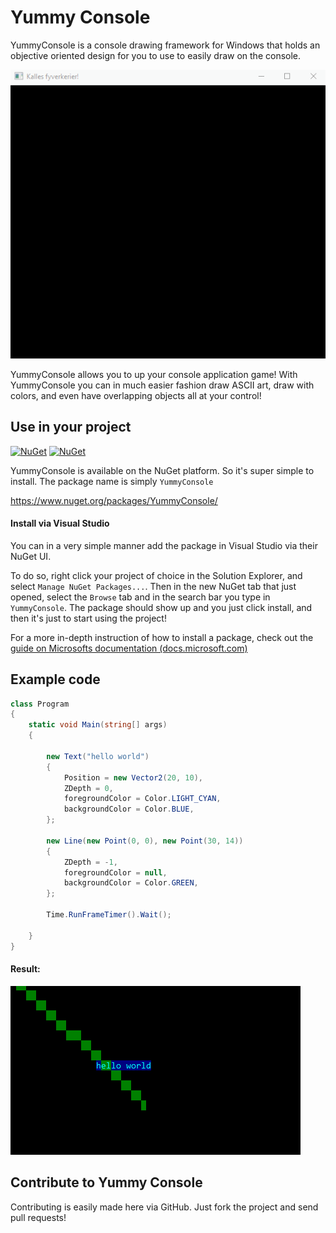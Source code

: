 # Yummy Console
YummyConsole is a console drawing framework for Windows that holds an objective oriented design for you to use to easily draw on the console.

![fireworks example](devlog/fireworks.gif)

YummyConsole allows you to up your console application game! With YummyConsole you can in much easier fashion draw ASCII art, draw with colors, and even have overlapping objects all at your control!

## Use in your project

[![NuGet](https://img.shields.io/nuget/v/YummyConsole.svg?style=flat-square)](https://www.nuget.org/packages/YummyConsole/) [![NuGet](https://img.shields.io/nuget/dt/YummyConsole.svg?style=flat-square)](https://www.nuget.org/packages/YummyConsole/)

YummyConsole is available on the NuGet platform. So it's super simple to install. The package name is simply `YummyConsole`

https://www.nuget.org/packages/YummyConsole/

#### Install via Visual Studio

You can in a very simple manner add the package in Visual Studio via their NuGet UI.

To do so, right click your project of choice in the Solution Explorer, and select `Manage NuGet Packages...`. Then in the new NuGet tab that just opened, select the `Browse` tab and in the search bar you type in `YummyConsole`. The package should show up and you just click install, and then it's just to start using the project!

For a more in-depth instruction of how to install a package, check out the [guide on Microsofts documentation (docs.microsoft.com)](https://docs.microsoft.com/en-us/nuget/tools/package-manager-ui#finding-and-installing-a-package)

## Example code

```csharp
class Program
{
	static void Main(string[] args)
	{

		new Text("hello world")
		{
			Position = new Vector2(20, 10),
			ZDepth = 0,
			foregroundColor = Color.LIGHT_CYAN,
			backgroundColor = Color.BLUE,
		};

		new Line(new Point(0, 0), new Point(30, 14))
		{
			ZDepth = -1,
			foregroundColor = null,
			backgroundColor = Color.GREEN,
		};

		Time.RunFrameTimer().Wait();
		
	}
}
```

#### Result:

![screenshot of code above](devlog/example-01-screenshot.png)

## Contribute to Yummy Console

Contributing is easily made here via GitHub. Just fork the project and send pull requests!
